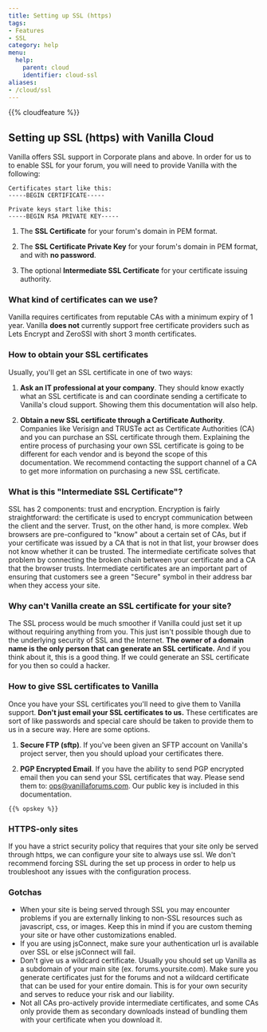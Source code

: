 ```yaml
---
title: Setting up SSL (https)
tags:
- Features
- SSL
category: help
menu:
  help:
    parent: cloud
    identifier: cloud-ssl
aliases:
- /cloud/ssl
---
```


{{% cloudfeature %}}

## Setting up SSL (https) with Vanilla Cloud

Vanilla offers SSL support in Corporate plans and above. In order for us to to enable SSL for your forum, you will need to provide Vanilla with the following:

```
Certificates start like this:
-----BEGIN CERTIFICATE-----
```

```
Private keys start like this:
-----BEGIN RSA PRIVATE KEY-----
```

1. The **SSL Certificate** for your forum's domain in PEM format.

2. The **SSL Certificate Private Key** for your forum's domain in PEM format, and with **no password**.

3. The optional **Intermediate SSL Certificate** for your certificate issuing authority.

### What kind of certificates can we use?

Vanilla requires certificates from reputable CAs with a minimum expiry of 1 year. Vanilla **does not** currently support free certificate providers such as Lets Encrypt and ZeroSSl with short 3 month certificates.

### How to obtain your SSL certificates

Usually, you'll get an SSL certificate in one of two ways:

1. **Ask an IT professional at your company**. They should know exactly what an SSL certificate is and can coordinate sending a certificate to Vanilla's cloud support. Showing them this documentation will also help.

2. **Obtain a new SSL certificate through a Certificate Authority**. Companies like Verisign and TRUSTe act as Certificate Authorities (CA) and you can purchase an SSL certificate through them. Explaining the entire process of purchasing your own SSL certificate is going to be different for each vendor and is beyond the scope of this documentation. We recommend contacting the support channel of a CA to get more information on purchasing a new SSL certificate.

### What is this "Intermediate SSL Certificate"?

SSL has 2 components: trust and encryption. Encryption is fairly straightforward: the certificate is used to encrypt communication between the client and the server. Trust, on the other hand, is more complex. Web browsers are pre-configured to "know" about a certain set of CAs, but if your certificate was issued by a CA that is not in that list, your browser does not know whether it can be trusted. The intermediate certificate solves that problem by connecting the broken chain between your certificate and a CA that the browser trusts. Intermediate certificates are an important part of ensuring that customers see a green "Secure" symbol in their address bar when they access your site.

### Why can't Vanilla create an SSL certificate for your site?

The SSL process would be much smoother if Vanilla could just set it up without requiring anything from you. This just isn't possible though due to the underlying security of SSL and the Internet. **The owner of a domain name is the only person that can generate an SSL certificate.** And if you think about it, this is a good thing. If we could generate an SSL certificate for you then so could a hacker.

### How to give SSL certificates to Vanilla

Once you have your SSL certificates you'll need to give them to Vanilla support. **Don't just email your SSL certificates to us.** These certificates are sort of like passwords and special care should be taken to provide them to us in a secure way. Here are some options.

1. **Secure FTP (sftp)**. If you've been given an SFTP account on Vanilla's project server, then you should upload your certificates there.

2. **PGP Encrypted Email**. If you have the ability to send PGP encrypted email then you can send your SSL certificates that way. Please send them to: ops@vanillaforums.com. Our public key is included in this documentation.

```
{{% opskey %}}
```

### HTTPS-only sites

If you have a strict security policy that requires that your site only be served through https, we can configure your site to always use ssl. We don't recommend forcing SSL during the set up process in order to help us troubleshoot any issues with the configuration process.

### Gotchas

* When your site is being served through SSL you may encounter problems if you are externally linking to non-SSL resources such as javascript, css, or images. Keep this in mind if you are custom theming your site or have other customizations enabled.
* If you are using jsConnect, make sure your authentication url is available over SSL or else jsConnect will fail.
* Don't give us a wildcard certificate. Usually you should set up Vanilla as a subdomain of your main site (ex. forums.yoursite.com). Make sure you generate certificates just for the forums and not a wildcard certificate that can be used for your entire domain. This is for your own security and serves to reduce your risk and our liability.
* Not all CAs pro-actively provide intermediate certificates, and some CAs only provide them as secondary downloads instead of bundling them with your certificate when you download it.
